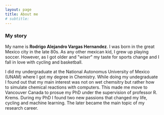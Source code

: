 ```yaml
---
layout: page
title: About me
# subtitle:
---
```

### My story

My name is **Rodrigo Alejandro Vargas Hernandez**. I was born in the great Mexico city in the late 80s.
As any other mexican kid, I grew up playing soccer. However, as I got older and "*wiser*" my taste for sports change and I fall in love with cycling and basketball.

I did my undergraduate at the National Autonomus University of Mexico (UNAM) where I got my degree in Chemistry. While doing my undegraduate I found out that my main interest was not on wet chemsitry but rather how to simulate chemical reactions with computers.
This made me move to Vancouver Canada to prosue my PhD under the supervision of professor R. Krems. 
During my PhD I found two new passions that changed my life, cycling and machine learning. The later became the main topic of my research career. 


